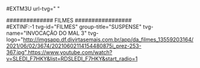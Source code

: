 #EXTM3U url-tvg=" "

############## FILMES #################  
#EXTINF:-1 tvg-id="FILMES" group-title="SUSPENSE" tvg-name="INVOCAÇÃO DO MAL 3" tvg-logo="http://imgsapp.df.divirtasemais.com.br/app/da_filmes_13559203164/2021/06/02/3674/20210602114154480875i_prez-253-367.jpg",https://www.youtube.com/watch?v=SLEDI_F7HKY&list=RDSLEDI_F7HKY&start_radio=1
